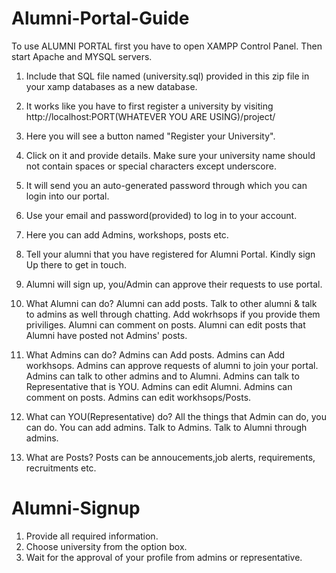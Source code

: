 # Alumni-Portal-Guide


To use ALUMNI PORTAL first you have to open XAMPP Control Panel.
Then start Apache and MYSQL servers.

1.	Include that SQL file named (university.sql) provided in this zip file in your xamp databases as a new database. 
2.	It works like you have to first register a university by visiting http://localhost:PORT(WHATEVER YOU ARE USING)/project/
3.	Here you will see a button named "Register your University".
4.	Click on it and provide details. Make sure your university name should not contain spaces or special characters except underscore.
5.	It will send you an auto-generated password through which you can login into our portal.
6.	Use your email and password(provided) to log in to your account.
7.	Here you can add Admins, workshops, posts etc.
8.	Tell your alumni that you have registered for Alumni Portal. Kindly sign Up there to get in touch.
9.	Alumni will sign up, you/Admin can approve their requests to use portal.

10. What Alumni can do?
	 Alumni can add posts. 
	 Talk to other alumni & talk to admins as well through chatting.
	 Add wokrhsops if you provide them priviliges.
	 Alumni can comment on posts.
	 Alumni can edit posts that Alumni have posted not Admins' posts.	 

11. What Admins can do? 
	 Admins can Add posts. 
	 Admins can Add workhsops.
	 Admins can approve requests of alumni to join your portal.
	 Admins can talk to other admins and to Alumni.
	 Admins can talk to Representative that is YOU.
	 Admins can edit Alumni.
	 Admins can comment on posts.
	 Admins can edit workhsops/Posts.

12. What can YOU(Representative) do?
	All the things that Admin can do, you can do.
	You can add admins.
	Talk to Admins.
	Talk to Alumni through admins.

13. What are Posts?
	Posts can be annoucements,job alerts, requirements, recruitments etc.




# Alumni-Signup
1. Provide all required information.
2. Choose university from the option box.
3. Wait for the approval of your profile from admins or representative.

